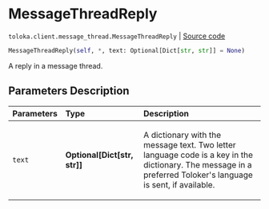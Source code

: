 # MessageThreadReply
`toloka.client.message_thread.MessageThreadReply` | [Source code](https://github.com/Toloka/toloka-kit/blob/v1.2.1/src/client/message_thread.py#L152)

```python
MessageThreadReply(self, *, text: Optional[Dict[str, str]] = None)
```

A reply in a message thread.

## Parameters Description

| Parameters | Type | Description |
| :----------| :----| :-----------|
`text`|**Optional\[Dict\[str, str\]\]**|<p>A dictionary with the message text. Two letter language code is a key in the dictionary. The message in a preferred Toloker's language is sent, if available.</p>
